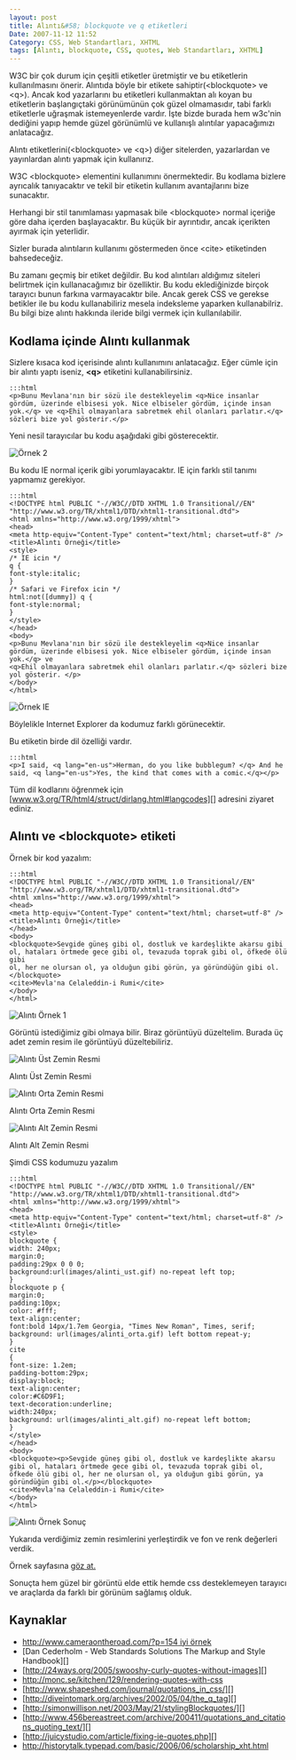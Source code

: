 ```yaml
---
layout: post
title: Alıntı&#58; blockquote ve q etiketleri
Date: 2007-11-12 11:52
Category: CSS, Web Standartları, XHTML
tags: [Alıntı, blockquote, CSS, quotes, Web Standartları, XHTML]
---
```


W3C bir çok durum için çeşitli etiketler üretmiştir ve bu etiketlerin
kullanılmasını önerir. Alıntıda böyle bir etikete
sahiptir(<blockquote\> ve <q\>). Ancak kod yazarlarını bu etiketleri
kullanmaktan alı koyan bu etiketlerin başlangıçtaki görünümünün çok
güzel olmamasıdır, tabi farklı etiketlerle uğraşmak istemeyenlerde
vardır. İşte bizde burada hem w3c'nin dediğini yapıp hemde güzel
görünümlü ve kullanışlı alıntılar yapacağımızı anlatacağız.

Alıntı etiketlerini(<blockquote\> ve <q\>) diğer sitelerden,
yazarlardan ve yayınlardan alıntı yapmak için kullanırız.

W3C <blockquote\> elementini kullanımını önermektedir. Bu kodlama
bizlere ayrıcalık tanıyacaktır ve tekil bir etiketin kullanım
avantajlarını bize sunacaktır.

Herhangi bir stil tanımlaması yapmasak bile <blockquote\> normal
içeriğe göre daha içerden başlayacaktır. Bu küçük bir ayrıntıdır, ancak
içerikten ayırmak için yeterlidir.

Sizler burada alıntıların kullanımı göstermeden önce <cite\>
etiketinden bahsedeceğiz.

Bu zamanı geçmiş bir etiket değildir. Bu kod alıntıları aldığımız
siteleri belirtmek için kullanacağımız bir özelliktir. Bu kodu
eklediğinizde birçok tarayıcı bunun farkına varmayacaktır bile. Ancak
gerek CSS ve gerekse betikler ile bu kodu kullanabiliriz mesela
indeksleme yaparken kullanabilriz. Bu bilgi bize alıntı hakkında ileride
bilgi vermek için kullanılabilir.

## Kodlama içinde Alıntı kullanmak

Sizlere kısaca kod içerisinde alıntı kullanımını anlatacağız. Eğer cümle
için bir alıntı yaptı iseniz, **<q\>** etiketini kullanabilirsiniz.

	:::html
	<p>Bunu Mevlana'nın bir sözü ile destekleyelim <q>Nice insanlar gördüm, üzerinde elbisesi yok. Nice elbiseler gördüm, içinde insan yok.</q> ve <q>Ehil olmayanlara sabretmek ehil olanları parlatır.</q> sözleri bize yol gösterir.</p>

Yeni nesil tarayıcılar bu kodu aşağıdaki gibi gösterecektir.

![Örnek 2][]

Bu kodu IE normal içerik gibi yorumlayacaktır. IE için farklı stil
tanımı yapmamız gerekiyor.

	:::html
	<!DOCTYPE html PUBLIC "-//W3C//DTD XHTML 1.0 Transitional//EN" "http://www.w3.org/TR/xhtml1/DTD/xhtml1-transitional.dtd">
	<html xmlns="http://www.w3.org/1999/xhtml">
	<head>
	<meta http-equiv="Content-Type" content="text/html; charset=utf-8" />
	<title>Alıntı Örneği</title>
	<style>
	/* IE icin */
	q {
	font-style:italic;
	}
	/* Safari ve Firefox icin */
	html:not([dummy]) q {
	font-style:normal;
	}
	</style>
	</head>
	<body>
	<p>Bunu Mevlana'nın bir sözü ile destekleyelim <q>Nice insanlar gördüm, üzerinde elbisesi yok. Nice elbiseler gördüm, içinde insan yok.</q> ve
	<q>Ehil olmayanlara sabretmek ehil olanları parlatır.</q> sözleri bize yol gösterir. </p>
	</body>
	</html>

![Örnek IE][]

Böylelikle Internet Explorer da kodumuz farklı görünecektir.

Bu etiketin birde dil özelliği vardır.

	:::html
	<p>I said, <q lang="en-us">Herman, do you like bubblegum? </q> And he said, <q lang="en-us">Yes, the kind that comes with a comic.</q></p>

Tüm dil kodlarını öğrenmek için [www.w3.org/TR/html4/struct/dirlang.html#langcodes][] adresini ziyaret ediniz.

## Alıntı ve **<blockquote\>** etiketi

Örnek bir kod yazalım:

	:::html
	<!DOCTYPE html PUBLIC "-//W3C//DTD XHTML 1.0 Transitional//EN" "http://www.w3.org/TR/xhtml1/DTD/xhtml1-transitional.dtd">
	<html xmlns="http://www.w3.org/1999/xhtml">
	<head>
	<meta http-equiv="Content-Type" content="text/html; charset=utf-8" />
	<title>Alıntı Örneği</title>
	</head>
	<body>
	<blockquote>Sevgide güneş gibi ol, dostluk ve kardeşlikte akarsu gibi ol, hataları örtmede gece gibi ol, tevazuda toprak gibi ol, öfkede ölü gibi
	ol, her ne olursan ol, ya olduğun gibi görün, ya göründüğün gibi ol.</blockquote>
	<cite>Mevla'na Celaleddin-i Rumi</cite>
	</body>
	</html>

![Alıntı Örnek 1][]

Görüntü istediğimiz gibi olmaya bilir. Biraz görüntüyü düzeltelim.
Burada üç adet zemin resim ile görüntüyü düzeltebiliriz.

![Alıntı Üst Zemin Resmi][]

Alıntı Üst Zemin Resmi

![Alıntı Orta Zemin Resmi][]

Alıntı Orta Zemin Resmi

![Alıntı Alt Zemin Resmi][]

Alıntı Alt Zemin Resmi

Şimdi CSS kodumuzu yazalım

	:::html
	<!DOCTYPE html PUBLIC "-//W3C//DTD XHTML 1.0 Transitional//EN" "http://www.w3.org/TR/xhtml1/DTD/xhtml1-transitional.dtd">
	<html xmlns="http://www.w3.org/1999/xhtml">
	<head>
	<meta http-equiv="Content-Type" content="text/html; charset=utf-8" />
	<title>Alıntı Örneği</title>
	<style>
	blockquote {
	width: 240px;
	margin:0;
	padding:29px 0 0 0;
	background:url(images/alinti_ust.gif) no-repeat left top;
	}
	blockquote p {
	margin:0;
	padding:10px;
	color: #fff;
	text-align:center;
	font:bold 14px/1.7em Georgia, "Times New Roman", Times, serif;
	background: url(images/alinti_orta.gif) left bottom repeat-y;
	}
	cite
	{
	font-size: 1.2em;
	padding-bottom:29px;
	display:block;
	text-align:center;
	color:#C6D9F1;
	text-decoration:underline;
	width:240px;
	background: url(images/alinti_alt.gif) no-repeat left bottom;
	}
	</style>
	</head>
	<body>
	<blockquote><p>Sevgide güneş gibi ol, dostluk ve kardeşlikte akarsu gibi ol, hataları örtmede gece gibi ol, tevazuda toprak gibi ol, öfkede ölü gibi ol, her ne olursan ol, ya olduğun gibi görün, ya göründüğün gibi ol.</p></blockquote>
	<cite>Mevla'na Celaleddin-i Rumi</cite>
	</body>
	</html>

![Alıntı Örnek Sonuç][]

Yukarıda verdiğimiz zemin resimlerini yerleştirdik ve fon ve renk
değerleri verdik.

Örnek sayfasına [göz at.][]

Sonuçta hem güzel bir görüntü elde ettik hemde css desteklemeyen
tarayıcı ve araçlarda da farklı bir görünüm sağlamış olduk.

## Kaynaklar

-   [http://www.cameraontheroad.com/?p=154 iyi örnek][]
-   [Dan Cederholm - Web Standards Solutions The Markup and Style     Handbook][]
-   [http://24ways.org/2005/swooshy-curly-quotes-without-images][]
-   http://monc.se/kitchen/129/rendering-quotes-with-css
-   [http://www.shapeshed.com/journal/quotations_in_css/][]
-   [http://diveintomark.org/archives/2002/05/04/the_q_tag][]
-   [http://simonwillison.net/2003/May/21/stylingBlockquotes/][]
-   [http://www.456bereastreet.com/archive/200411/quotations_and_citations_quoting_text/][]
-   [http://juicystudio.com/article/fixing-ie-quotes.php][]
-   http://historytalk.typepad.com/basic/2006/06/scholarship_xht.html


  [Örnek 2]: /images/alinti_ornek2_1.gif
  [Örnek IE]: /images/alinti_ornek2_ie.gif
  [www.w3.org/TR/html4/struct/dirlang.html#langcodes]: http://www.w3.org/TR/html4/struct/dirlang.html#langcodes
  [Alıntı Örnek 1]: /images/alinti_ornek1.gif
  [Alıntı Üst Zemin Resmi]: /images/alinti_ust.gif
  [Alıntı Orta Zemin Resmi]: /images/alinti_orta.gif
  [Alıntı Alt Zemin Resmi]: /images/alinti_alt.gif
  [Alıntı Örnek Sonuç]: /images/alinti_ornek2.gif
  [göz at.]: /dokumanlar/alinti_ornek_sonuc.html
  [http://www.cameraontheroad.com/?p=154 iyi örnek]: http://www.cameraontheroad.com/?p=154%20iyi%20örnek
  [http://24ways.org/2005/swooshy-curly-quotes-without-images]: http://24ways.org/2005/swooshy-curly-quotes-without-images
  [http://www.shapeshed.com/journal/quotations_in_css/]: http://www.shapeshed.com/journal/quotations_in_css/
  [http://diveintomark.org/archives/2002/05/04/the_q_tag]: http://diveintomark.org/archives/2002/05/04/the_q_tag
  [http://simonwillison.net/2003/May/21/stylingBlockquotes/]: http://simonwillison.net/2003/May/21/stylingBlockquotes/
  [http://www.456bereastreet.com/archive/200411/quotations_and_citations_quoting_text/]: http://www.456bereastreet.com/archive/200411/quotations_and_citations_quoting_text/
  [http://juicystudio.com/article/fixing-ie-quotes.php]: http://juicystudio.com/article/fixing-ie-quotes.php